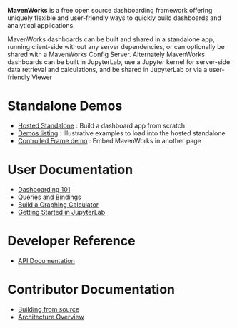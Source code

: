 **MavenWorks** is a free open source dashboarding framework offering uniquely flexible and user-friendly ways to quickly build dashboards and analytical applications.

MavenWorks dashboards can be built and shared in a standalone app, running client-side without any server dependencies, or can optionally be shared with a MavenWorks Config Server.  Alternately MavenWorks dashboards can be built in JupyterLab, use a Jupyter kernel for server-side data retrieval and calculations, and be shared in JupyterLab or via a user-friendly Viewer

# Standalone Demos

 - [Hosted Standalone](./app) :  Build a dashboard app from scratch
 - [Demos listing](./app/demos/index.html) : Illustrative examples to load into the hosted standalone
 - [Controlled Frame demo](./app/demos/controlled-frame-demo.html) : Embed MavenWorks in another page

# User Documentation

 - [Dashboarding 101](./user/dashboarding-101.md)
 - [Queries and Bindings](./user/queries.md)
 - [Build a Graphing Calculator](./user/graphing-calculator.md)
 - [Getting Started in JupyterLab](./user/getting-started.md)
 
# Developer Reference

 - [API Documentation](./api)

# Contributor Documentation

 - [Building from source](./developer/build-from-source.md)
 - [Architecture Overview](./developer/high-level-overview.md)
